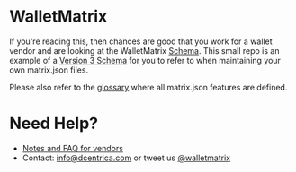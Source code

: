 # WalletMatrix

If you're reading this, then chances are good that you work for a wallet vendor and are looking at the WalletMatrix [Schema](https://walletmatrix.app/schema). This small repo is an example of a [Version 3 Schema](https://walletmatrix.app/schema/v3.json) for you to refer to when maintaining your own matrix.json files.

Please also refer to the [glossary](https://walletmatrix.app/glossary) where all matrix.json features are defined.

# Need Help?

* [Notes and FAQ for vendors](https://walletmatrix.app/vendors)
* Contact: info@dcentrica.com or tweet us [@walletmatrix](https://twitter.com/walletmatrix)

